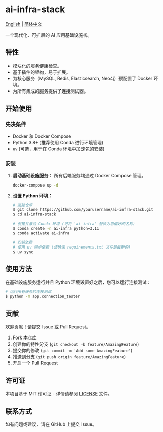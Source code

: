 # ai-infra-stack

[English](./README.md) | [简体中文](./README.zh-CN.md)

一个现代化、可扩展的 AI 应用基础设施栈。

## 特性
- 模块化的服务健康检查。
- 基于插件的架构，易于扩展。
- 为核心服务（MySQL, Redis, Elasticsearch, Neo4j）预配置了 Docker 环境。
- 为所有集成的服务提供了连接测试器。

## 开始使用

### 先决条件
- Docker 和 Docker Compose
- Python 3.8+ (推荐使用 Conda 进行环境管理)
- `uv` (可选，用于在 Conda 环境中加速包的安装)

### 安装
1. **启动基础设施服务：**
   所有后端服务均通过 Docker Compose 管理。
   ```bash
   docker-compose up -d
   ```

2. **设置 Python 环境：**
    ```bash
    # 克隆仓库
    $ git clone https://github.com/yourusername/ai-infra-stack.git
    $ cd ai-infra-stack

    # 创建并激活 Conda 环境 (可将 'ai-infra' 替换为您偏好的名称)
    $ conda create -n ai-infra python=3.11
    $ conda activate ai-infra

    # 安装依赖
    # 使用 uv 同步依赖 (请确保 requirements.txt 文件是最新的)
    $ uv sync
    ```

## 使用方法
在基础设施服务运行并且 Python 环境设置好之后，您可以运行连接测试：

```bash
# 运行所有服务的连接测试
$ python -m app.connection_tester
```

## 贡献
欢迎贡献！请提交 Issue 或 Pull Request。

1. Fork 本仓库
2. 创建你的特性分支 (`git checkout -b feature/AmazingFeature`)
3. 提交你的修改 (`git commit -m 'Add some AmazingFeature'`)
4. 推送到分支 (`git push origin feature/AmazingFeature`)
5. 开启一个 Pull Request

## 许可证
本项目基于 MIT 许可证 - 详情请参阅 [LICENSE](LICENSE) 文件。

## 联系方式
如有问题或建议，请在 GitHub 上提交 Issue。 